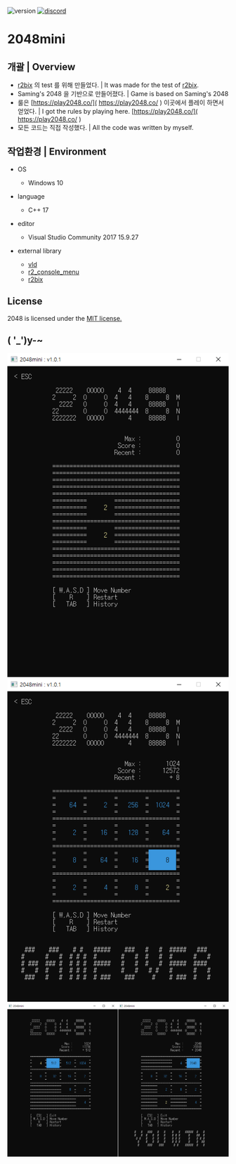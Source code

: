 <p align="left">
  <img src="https://img.shields.io/badge/version-1.0.1-green" alt="version">
  <a href="https://discord.gg/VSpW9FUSxX"><img src="https://img.shields.io/badge/Discord-R2Road-orange" alt="discord"></a>
</p>

# 2048mini


## 개괄 | Overview
- [r2bix]( https://github.com/R2Road/r2bix_console_framework ) 의 test 를 위해 만들었다. | It was made for the test of [r2bix]( https://github.com/R2Road/r2bix_console_framework ).
- Saming's 2048 을 기반으로 만들어졌다. | Game is based on Saming's 2048
- 룰은 [https://play2048.co/]( https://play2048.co/ ) 이곳에서 플레이 하면서 얻었다. | I got the rules by playing here. [https://play2048.co/]( https://play2048.co/ )
- 모든 코드는 직접 작성했다. | All the code was written by myself.


## 작업환경 | Environment
- OS
  - Windows 10

- language
  - C++ 17

- editor
  - Visual Studio Community 2017 15.9.27

- external library
  - [vld]( https://kinddragon.github.io/vld/ )
  - [r2_console_menu]( https://github.com/R2Road/r2_console_menu )
  - [r2bix]( https://github.com/R2Road/r2bix_console_framework )


## License
2048 is licensed under the [MIT license.]( https://github.com/R2Road/2048mini/blob/main/LICENSE )


## ( '_')y-~
<p float:left;">
<img src="https://github.com/R2Road/2048mini/blob/main/wiki/2048mini_v101_20220823_1.png"></img>
<img src="https://github.com/R2Road/2048mini/blob/main/wiki/2048mini_v101_20220823_2.png"></img>
<img src="https://github.com/R2Road/2048mini/blob/main/wiki/20220705_game_clear_01.png"></img>
<p>
